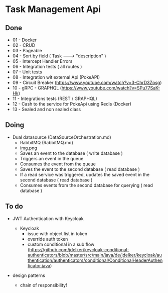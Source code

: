 # Task Management Api

## Done
- 01 - Docker
- 02 - CRUD
- 03 - Pageable
- 04 - Sort by field ( Task ---> "description" )
- 05 - Intercept Handler Errors
- 06 - Integration tests ( all routes )
- 07 - Unit tests
- 08 - Integration wit external Api (PokeAPI)
- 09 - Circuit Breaker (https://www.youtube.com/watch?v=3-ChrD3Zosg)
- 10 - gRPC - GRAPHQL (https://www.youtube.com/watch?v=SPu77SaK-Hk)
- 11 - Integrations tests (REST / GRAPHQL)
- 12 - Cash to the service for PokeApi using Redis (Docker)
- 13 - Sealed and non sealed class 

## Doing
- Dual datasource (DataSourceOrchestration.md)
  - RabbitMQ (RabbitMQ.md)
  - [img.png](images/rabbitmq-interface.png)
  - Saves an event to the database ( write database )
  - Triggers an event in the queue
  - Consumes the event from the queue
  - Saves the event to the second database ( read database )
  - If a read service was triggered, updates the saved event in the second database ( read database )
  - Consumes events from the second database for querying ( read database )

## To do
- JWT Authentication with Keycloak
  - Keycloak
    - issue with object list in token
    - override auth token
    - custom conditional in a sub flow (https://github.com/jdelker/keycloak-conditional-authenticators/blob/master/src/main/java/de/jdelker/keycloak/authentication/authenticators/conditional/ConditionalHeaderAuthenticator.java)

- design patterns 
  - chain of responsibility!